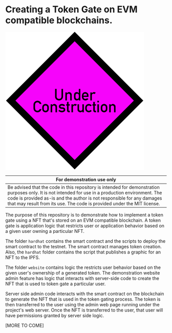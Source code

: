 # Creating a Token Gate on EVM compatible blockchains.
![Under Construction](./errata/under-construction.png)

|For demonstration use only|
|---|
|Be advised that the code in this repository is intended for demonstration purposes only.  It is not intended for use in a production environment.  The code is provided as-is and the author is not responsible for any damages that may result from its use.  The code is provided under the MIT license.|


The purpose of this repository is to demonstrate how to implement a token gate using a NFT that's stored on an EVM compatible blockchain.  A token gate is application logic that restricts user or application behavior based on a given user owning a particular NFT.

The folder `hardhat` contains the smart contract and the scripts to deploy the smart contract to the testnet. The smart contract manages token creation. Also, the `hardhat` folder contains the script that publishes a graphic for an NFT to the IPFS.

The folder `website` contains logic the restricts user behavior based on the given user's ownership of a generated token. The demonstration website admin feature has logic that interacts with server-side code to create the NFT that is used to token gate a particular user.

Server side admin code interacts with the smart contract on the blockchain to generate the NFT that is used in the token gating process. The token is then transferred to the user using the admin web page running under the project's web server.  Once the NFT is transferred to the user, that user will have permissions granted by server side logic.

[MORE TO COME]
